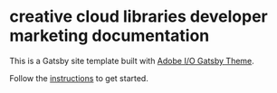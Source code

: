 # creative cloud libraries developer marketing documentation

This is a Gatsby site template built with [Adobe I/O Gatsby Theme](https://github.com/adobe/gatsby-theme-aio).  

Follow the [instructions](https://github.com/adobe/gatsby-theme-aio#getting-started) to get started.